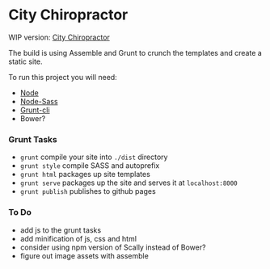 City Chiropractor
================

WIP version: [City Chiropractor](http://kllevin.github.io/citychiropractor/)

The build is using Assemble and Grunt to crunch the templates and create a static site.

To run this project you will need:
- [Node](http://nodejs.org/)
- [Node-Sass](https://npmjs.org/package/node-sass)
- [Grunt-cli](http://gruntjs.com/)
- Bower?

### Grunt Tasks

- `grunt` compile your site into `./dist` directory
- `grunt style` compile SASS and autoprefix
- `grunt html` packages up site templates
- `grunt serve` packages up the site and serves it at `localhost:8000`
- `grunt publish` publishes to github pages

### To Do

- add js to the grunt tasks
- add minification of js, css and html
- consider using npm version of Scally instead of Bower?
- figure out image assets with assemble
